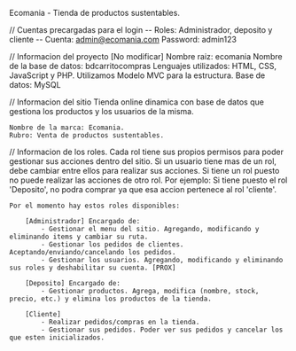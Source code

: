 Ecomania - Tienda de productos sustentables.

// Cuentas precargadas para el login
    -- Roles: Administrador, deposito y cliente --
        Cuenta: admin@ecomania.com
        Password: admin123



// Informacion del proyecto
    [No modificar]
    Nombre raiz: ecomania
    Nombre de la base de datos: bdcarritocompras
    Lenguajes utilizados: HTML, CSS, JavaScript y PHP.
    Utilizamos Modelo MVC para la estructura.
    Base de datos: MySQL
    

// Informacion del sitio
    Tienda online dinamica con base de datos que gestiona los productos y los usuarios de la misma.

    Nombre de la marca: Ecomania.
    Rubro: Venta de productos sustentables.


// Informacion de los roles.
    Cada rol tiene sus propios permisos para poder gestionar sus acciones dentro del sitio.
        Si un usuario tiene mas de un rol, debe cambiar entre ellos para realizar sus acciones.
        Si tiene un rol puesto no puede realizar las acciones de otro rol.
            Por ejemplo: Si tiene puesto el rol 'Deposito', no podra comprar ya que esa accion pertenece al rol 'cliente'.

    Por el momento hay estos roles disponibles:

        [Administrador] Encargado de:
            - Gestionar el menu del sitio. Agregando, modificando y eliminando items y cambiar su ruta.
            - Gestionar los pedidos de clientes. Aceptando/enviando/cancelando los pedidos.
            - Gestionar los usuarios. Agregando, modificando y eliminando sus roles y deshabilitar su cuenta. [PROX]

        [Deposito] Encargado de:
            - Gestionar productos. Agrega, modifica (nombre, stock, precio, etc.) y elimina los productos de la tienda.

        [Cliente]
            - Realizar pedidos/compras en la tienda.
            - Gestionar sus pedidos. Poder ver sus pedidos y cancelar los que esten inicializados.
